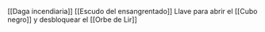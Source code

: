 [[Daga incendiaria]]
[[Escudo del ensangrentado]]
Llave para abrir el [[Cubo negro]] y desbloquear el [[Orbe de Lir]]